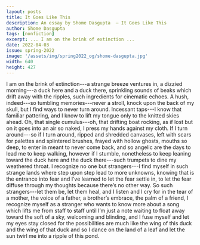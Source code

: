 ```yaml
---
layout: posts
title: It Goes Like This
description: An essay by Shome Dasgupta  – It Goes Like This
author: Shome Dasgupta
tags: [nonfiction]
excerpt: ... I am on the brink of extinction ...
date: 2022-04-03
issue: spring-2022
image: '/assets/img/spring2022_og/shome-dasgupta.jpg'
width: 640
height: 427
---
```


I am on the brink of extinction---a strange breeze ventures in, a dizzied morning---a duck here and a duck there, sprinkling sounds of beaks which drift away with the ripples, such ingredients for cinematic echoes. A hush, indeed---so tumbling memories---never a stroll, knock upon the back of my skull, but I find ways to never turn around. Incessant taps---I know that familiar pattering, and I know to lift my tongue only to the knitted skies ahead. Oh, that single cumulus---oh, that drifting boat rocking, as if lost but on it goes into an air so naked, I press my hands against my cloth. If I turn around---so if I turn around, ripped and shredded canvases, left with scars for palettes and splintered brushes, frayed with hollow ghosts, mouths so deep, to enter in meant to never come back, and so angelic are the days to lead me to keep walking, however if I stumble, nonetheless to keep leaning toward the duck here and the duck there---such trumpets to dine my weathered throat. I recognize no one but strangers---I find myself in such strange lands where step upon step lead to more unknowns, knowing that is the entrance into fear and I’ve learned to let the fear settle in, to let the fear diffuse through my thoughts because there’s no other way. So such strangers---let them be, let them heal, and I listen and I cry for in the tear of a mother, the voice of a father, a brother’s embrace, the palm of a friend, I recognize myself as a stranger who wants to know more about a song which lifts me from staff to staff until I’m just a note waiting to float away toward the soft of a sky, welcoming and blinding, and I fuse myself and let my eyes stay closed for the possibilities are much like the wing of this duck and the wing of that duck and so I dance on the land of a leaf and let the sun twirl me into a ripple of this pond.